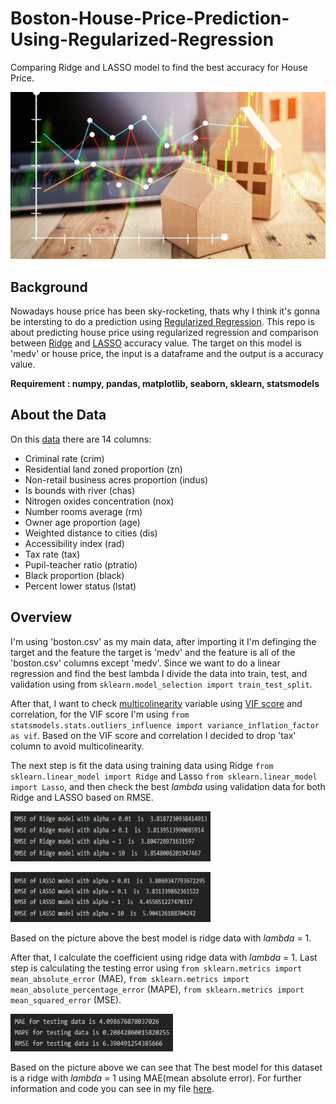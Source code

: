 # Boston-House-Price-Prediction-Using-Regularized-Regression
Comparing Ridge and LASSO model to find the best accuracy for House Price. 

<p align="center">
<img src="https://github.com/Samuel-the-crack/Boston-Home-Price-Prediction/blob/main/16402-shutterstock_538341163.jpg">
  

## Background
Nowadays house price has been sky-rocketing, thats why I think it's gonna be intersting to do a prediction using [Regularized Regression](https://www.statisticshowto.com/regularized-regression/). This repo is about predicting house price using regularized regression and comparison between [Ridge](https://en.wikipedia.org/wiki/Ridge_regression/) and [LASSO](https://en.wikipedia.org/wiki/Lasso/) accuracy value. The target on this model is 'medv' or house price, the input is a dataframe and the output is a accuracy value. 
  
**Requirement : numpy, pandas, matplotlib, seaborn, sklearn, statsmodels**
## About the Data
On this [data](https://github.com/Samuel-the-crack/Boston-Home-Price-Prediction/blob/main/boston.csv) there are 14 columns:<p/>
<ul>
<li>Criminal rate (crim)</li>
<li>Residential land zoned proportion (zn)</li>
<li>Non-retail business acres proportion (indus)</li>
<li>Is bounds with river (chas)</li>
<li>Nitrogen oxides concentration (nox)</li>
<li>Number rooms average (rm)</li>
<li>Owner age proportion (age)</li>
<li>Weighted distance to cities (dis)</li>
<li>Accessibility index (rad)</li>
<li>Tax rate (tax)</li>
<li>Pupil-teacher ratio (ptratio)</li>
<li>Black proportion (black)</li>
<li>Percent lower status (lstat)</li>
</ul>

## Overview 
I'm using 'boston.csv' as my main data, after importing it I'm definging the target and the feature the target is 'medv' and the feature is all of the 'boston.csv' columns except 'medv'. Since we want to do a linear regression and find the best lambda I divide the data into train, test, and validation using from `sklearn.model_selection import train_test_split`.

After that, I want to check [multicolinearity](https://www.investopedia.com/terms/m/multicollinearity/) variable using [VIF score](https://www.analyticsvidhya.com/blog/2020/03/what-is-multicollinearity/) and correlation, for the VIF score I'm using `from statsmodels.stats.outliers_influence import variance_inflation_factor as vif`. Based on the VIF score and correlation I decided to drop 'tax' column to avoid multicolinearity. 

The next step is fit the data using training data using Ridge `from sklearn.linear_model import Ridge` and Lasso `from sklearn.linear_model import Lasso`, and then check the best *lambda* using validation data for both Ridge and LASSO based on RMSE.
</p>
<p align='left'>
<img src="https://github.com/Samuel-the-crack/Boston-Home-Price-Prediction/blob/main/RMSE%20Ridge.JPG" width="320" height="80">
<p align='left'>
<img src="https://github.com/Samuel-the-crack/Boston-Home-Price-Prediction/blob/main/RMSE%20LASSO.JPG" width="320" height="80">

Based on the picture above the best model is ridge data with *lambda* = 1.

After that, I calculate the coefficient using ridge data with *lambda* = 1. Last step is calculating the testing error using `from sklearn.metrics import mean_absolute_error` (MAE), `from sklearn.metrics import mean_absolute_percentage_error` (MAPE), `from sklearn.metrics import mean_squared_error` (MSE).
</p>
<p align='left'>
<img src="https://github.com/Samuel-the-crack/Boston-Home-Price-Prediction/blob/main/Testing%20Error.JPG" width="260" height="60">
  
Based on the picture above we can see that The best model for this dataset is a ridge with *lambda* = 1 using MAE(mean absolute error). For further information and code you can see in my file [here](https://github.com/Samuel-the-crack/Boston-Home-Price-Prediction/blob/main/HW_Regression_SamuelAdi.ipynb).
          
